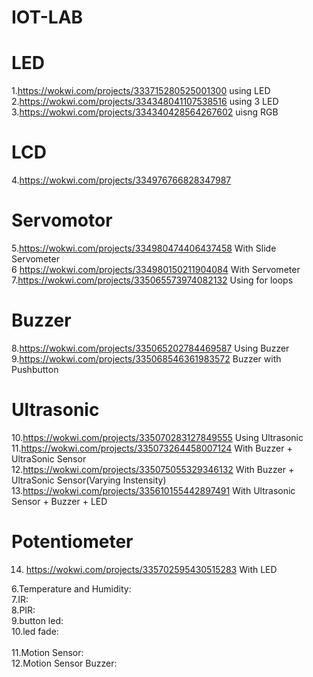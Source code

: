 # IOT-LAB

# LED
1.https://wokwi.com/projects/333715280525001300 using LED<br>
2.https://wokwi.com/projects/334348041107538516 using 3 LED<br>
3.https://wokwi.com/projects/334340428564267602 uisng RGB<br>

# LCD
4.https://wokwi.com/projects/334976766828347987<br>

# Servomotor
5.https://wokwi.com/projects/334980474406437458 With Slide Servometer <br>
6 https://wokwi.com/projects/334980150211904084 With Servometer<br>
7.https://wokwi.com/projects/335065573974082132 Using for loops<br>

# Buzzer
8.https://wokwi.com/projects/335065202784469587 Using Buzzer <br>
9.https://wokwi.com/projects/335068546361983572 Buzzer with Pushbutton <br>

# Ultrasonic 
10.https://wokwi.com/projects/335070283127849555 Using Ultrasonic<br>
11.https://wokwi.com/projects/335073264458007124 With Buzzer + UltraSonic Sensor<br>
12.https://wokwi.com/projects/335075055329346132 With Buzzer + UltraSonic Sensor(Varying Instensity)<br>
13.https://wokwi.com/projects/335610155442897491 With Ultrasonic Sensor + Buzzer + LED

# Potentiometer
14. https://wokwi.com/projects/335702595430515283 With LED





6.Temperature and Humidity:<br>
7.IR:<br>
8.PIR:<br>
9.button led:<br>
10.led fade:<br>                         
11.Motion Sensor:<br>
12.Motion Sensor Buzzer:<br>
